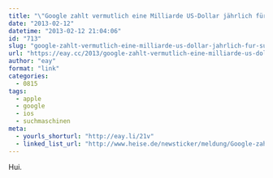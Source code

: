 ```yaml
---
title: "\"Google zahlt vermutlich eine Milliarde US-Dollar jährlich für Suchstandard in iOS\""
date: "2013-02-12"
datetime: "2013-02-12 21:04:06"
id: "713"
slug: "google-zahlt-vermutlich-eine-milliarde-us-dollar-jahrlich-fur-suchstandard-in-ios"
url: "https://eay.cc/2013/google-zahlt-vermutlich-eine-milliarde-us-dollar-jahrlich-fur-suchstandard-in-ios/"
author: "eay"
format: "link"
categories:
  - 0815
tags:
  - apple
  - google
  - ios
  - suchmaschinen
meta:
  - yourls_shorturl: "http://eay.li/21v"
  - linked_list_url: "http://www.heise.de/newsticker/meldung/Google-zahlt-vermutlich-eine-Milliarde-US-Dollar-jaehrlich-fuer-Suchstandard-in-iOS-1802224.html"
---
```


Hui.
